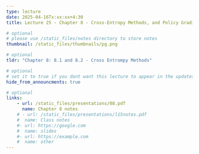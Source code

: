```yaml
---
type: lecture
date: 2025-04-16Tx:xx:xx+4:30
title: Lecture 25 - Chapter 8 - Cross-Entropy Methods, and Policy Gradients

# optional
# please use /static_files/notes directory to store notes
thumbnail: /static_files/thumbnails/pg.png

# optional
tldr: "Chapter 8: 8.1 and 8.2 - Cross Entrompy Methods"

# optional
# set it to true if you dont want this lecture to appear in the updates section
hide_from_announcments: true

# optional
links:
    - url: /static_files/presentations/08.pdf
      name: Chapter 8 notes
    # - url: /static_files/presentations/l15notes.pdf
    #  name: Class notes
    #- url: https://google.com
    #  name: slides
    #- url: https://example.com
    #  name: other
---
```

<!-- Other additional contents using markdown -->